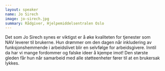 ```yaml
---
layout: speaker
name: Jo Sirech
image: jo-sirech.jpg
summary: Rådgiver, Hjelpemiddelsentralen Oslo
---
```

Det som Jo Sirech synes er viktigst er å øke kvaliteten for tjenester som NAV leverer til brukerne. Hun drømmer om den dagen når inkludering av funksjonshemmende i arbeidslivet blir en selvfølge for arbeidsgivere. Inntil da har vi mange fordommer og falske ideer å kjempe imot! Den største gleden får hun når samarbeid med alle støtteenheter fører til at en brukersak lykkes.
